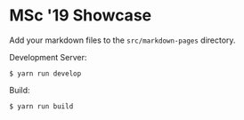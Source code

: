 # MSc '19 Showcase

Add your markdown files to the `src/markdown-pages` directory.

Development Server:

```
$ yarn run develop
```

Build:

```
$ yarn run build
```
